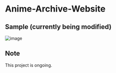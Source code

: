 # Anime-Archive-Website
## Sample (currently being modified)
![image](https://user-images.githubusercontent.com/85553852/182182170-a6fa0811-ec49-423d-9879-69a56f4054d5.png)

## Note
This project is ongoing.
